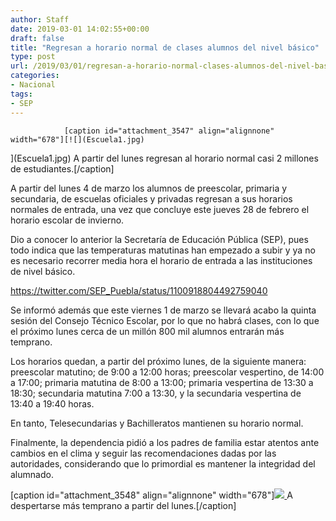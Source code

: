 ```yaml
---
author: Staff
date: 2019-03-01 14:02:55+00:00
draft: false
title: "Regresan a horario normal de clases alumnos del nivel básico"
type: post
url: /2019/03/01/regresan-a-horario-normal-clases-alumnos-del-nivel-basico/
categories:
- Nacional
tags:
- SEP
---
```



				[caption id="attachment_3547" align="alignnone" width="678"][![](Escuela1.jpg)
](Escuela1.jpg) A partir del lunes regresan al horario normal casi 2 millones de estudiantes.[/caption]

A partir del lunes 4 de marzo los alumnos de preescolar, primaria y secundaria, de escuelas oficiales y privadas regresan a sus horarios normales de entrada, una vez que concluye este jueves 28 de febrero el horario escolar de invierno.

Dio a conocer lo anterior la Secretaría de Educación Pública (SEP), pues todo indica que las temperaturas matutinas han empezado a subir y ya no es necesario recorrer media hora el horario de entrada a las instituciones de nivel básico.

https://twitter.com/SEP_Puebla/status/1100918804492759040

Se informó además que este viernes 1 de marzo se llevará acabo la quinta sesión del Consejo Técnico Escolar, por lo que no habrá clases, con lo que el próximo lunes cerca de un millón 800 mil alumnos entrarán más temprano.

Los horarios quedan, a partir del próximo lunes, de la siguiente manera: preescolar matutino; de 9:00 a 12:00 horas; preescolar vespertino, de 14:00 a 17:00; primaria matutina de 8:00 a 13:00; primaria vespertina de 13:30 a 18:30; secundaria matutina 7:00 a 13:30, y la secundaria vespertina de 13:40 a 19:40 horas.

En tanto, Telesecundarias y Bachilleratos mantienen su horario normal.

Finalmente, la dependencia pidió a los padres de familia estar atentos ante cambios en el clima y seguir las recomendaciones dadas por las autoridades, considerando que lo primordial es mantener la integridad del alumnado.

[caption id="attachment_3548" align="alignnone" width="678"][![](Escuela2.jpg)
](Escuela2.jpg) A despertarse más temprano a partir del lunes.[/caption]		
